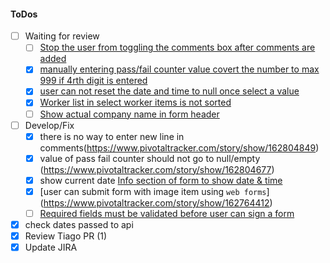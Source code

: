 #### ToDos
- [ ] Waiting for review
  - [ ] [Stop the user from toggling the comments box after comments are added](https://www.pivotaltracker.com/story/show/162719826)
  - [x] [manually entering pass/fail counter value covert the number to max 999 if 4rth digit is entered](https://www.pivotaltracker.com/story/show/162804618)
  - [x] [user can not reset the date and time to null once select a value](https://www.pivotaltracker.com/story/show/162805422)
  - [x] [Worker list in select worker items is not sorted](https://www.pivotaltracker.com/story/show/162720254)
  - [ ] [Show actual company name in form header](https://www.pivotaltracker.com/story/show/162719873)
- [ ] Develop/Fix
  - [x] there is no way to enter new line in comments(https://www.pivotaltracker.com/story/show/162804849)
  - [x] value of pass fail counter should not go to null/empty
  (https://www.pivotaltracker.com/story/show/162804677)
  - [x] show current date [Info section of form to show date & time](https://www.pivotaltracker.com/story/show/162769215)
  - [x] [user can submit form with image item using `web forms`]
  (https://www.pivotaltracker.com/story/show/162764412)
  - [ ] [Required fields must be validated before user can sign a form](https://www.pivotaltracker.com/story/show/162769148)
- [x] check dates passed to api
- [x] Review Tiago PR (1)
- [x] Update JIRA